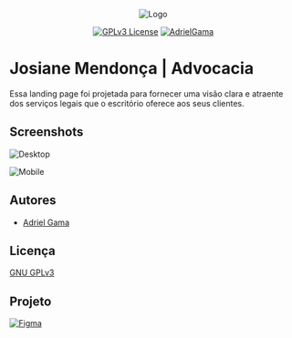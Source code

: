 <center>

![Logo](https://raw.githubusercontent.com/adrielgama/link-images/main/Capa.png?token=GHSAT0AAAAAACF3GWKBMXOTDRYDGQLNCMLEZHBC4SQ)

[![GPLv3 License](https://img.shields.io/badge/License-GPL%20v3-red.svg)](https://opensource.org/licenses/)
[![AdrielGama](https://img.shields.io/badge/Developer-adrielgama-green.svg)](http://www.adrielgama.dev/)

</center>

# Josiane Mendonça | Advocacia

Essa landing page foi projetada para fornecer uma visão clara e atraente dos serviços legais que o escritório oferece aos seus clientes.



## Screenshots

![Desktop](https://raw.githubusercontent.com/adrielgama/link-images/main/MockupDesktop.jpg?token=GHSAT0AAAAAACF3GWKBJU6ANFH5TNOXQUM2ZHBC2HQ)

![Mobile](https://raw.githubusercontent.com/adrielgama/link-images/main/MockupPhone.jpg?token=GHSAT0AAAAAACF3GWKBVOTAQB35OAT3P5DGZHBC3CQ)


## Autores

- [Adriel Gama](https://www.github.com/adrielgama)


## Licença

[GNU GPLv3](https://choosealicense.com/licenses/gpl-3.0/)


## Projeto

[![Figma](https://img.shields.io/badge/figma-%23F24E1E.svg?style=for-the-badge&logo=figma&logoColor=white)](https://www.figma.com/file/7khBS97zLX8Gmq8qEEnojA/Josiane-Mendon%C3%A7a---Landing-Page?type=design&node-id=0-1&mode=design)
